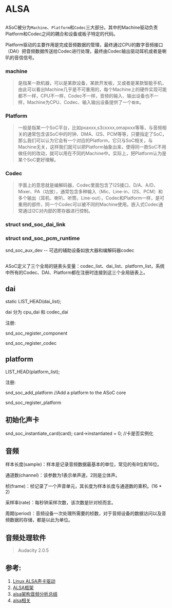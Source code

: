 # ALSA


## 





ASoC被分为`Machine`、`Platform`和`Codec`三大部分。其中的Machine驱动负责Platform和Codec之间的耦合和设备或板子特定的代码。

Platform驱动的主要作用是完成音频数据的管理，最终通过CPU的数字音频接口（DAI）把音频数据传送给Codec进行处理，最终由Codec输出驱动耳机或者是喇叭的音信信号。

### machine 

>是指某一款机器，可以是某款设备，某款开发板，又或者是某款智能手机，由此可以看出Machine几乎是不可重用的，每个Machine上的硬件实现可能都不一样，CPU不一样，Codec不一样，音频的输入、输出设备也不一样，Machine为CPU、Codec、输入输出设备提供了一个`载体`。

### Platform  

> 一般是指某一个SoC平台，比如pxaxxx,s3cxxxx,omapxxx等等，与音频相关的通常包含该SoC中的时钟、DMA、I2S、PCM等等，只要指定了SoC，那么我们可以认为它会有一个对应的Platform，它只与SoC相关，与Machine无关，这样我们就可以把Platform抽象出来，使得同一款SoC不用做任何的改动，就可以用在不同的Machine中。实际上，把Platform认为是某个SoC更好理解。

### Codec

> 字面上的意思就是编解码器，Codec里面包含了I2S接口、D/A、A/D、Mixer、PA（功放），通常包含多种输入（Mic、Line-in、I2S、PCM）和多个输出（耳机、喇叭、听筒，Line-out），Codec和Platform一样，是可重用的部件，同一个Codec可以被不同的Machine使用。嵌入式Codec通常通过I2C对内部的寄存器进行控制。 


### struct snd_soc_dai_link


### struct snd_soc_pcm_runtime


snd_soc_aux_dev  -- 可选的辅助设备如放大器和编解码器codec

## 

ASoC定义了三个全局的链表头变量：codec_list、dai_list、platform_list，系统中所有的Codec、DAI、Platform都在注册时连接到这三个全局链表上。

## dai

static LIST_HEAD(dai_list); 


dai 分为 cpu_dai 和 codec_dai



注册:

snd_soc_register_component



snd_soc_register_codec


## platform

LIST_HEAD(platform_list);

注册:

snd_soc_add_platform   //Add a platform to the ASoC core

snd_soc_register_platform


## 初始化声卡


snd_soc_instantiate_card(card); 
card->instantiated = 0;   //卡是否实例化


## 音频

样本长度(sample)：样本是记录音频数据最基本的单位，常见的有8位和16位。

通道数(channel)：该参数为1表示单声道，2则是立体声。

桢(frame)：桢记录了一个声音单元，其长度为样本长度与通道数的乘积。(16 * 2)

采样率(rate)：每秒钟采样次数，该次数是针对桢而言。

周期(period)：音频设备一次处理所需要的桢数，对于音频设备的数据访问以及音频数据的存储，都是以此为单位。


## 音频处理软件

>  Audacity 2.0.5



## 参考:

1. [ Linux ALSA声卡驱动](http://blog.csdn.net/droidphone/article/details/6271122)
2. [ALSA框架](http://www.360doc.com/content/12/0731/17/10388890_227508444.shtml)
3. [alsa架构音频分析总结](http://blog.csdn.net/shen924/article/details/8775352)
4. [alsa相关](http://www.alivepea.me/)
